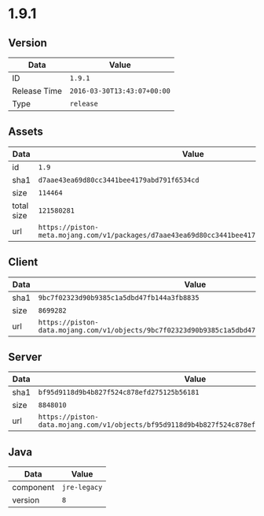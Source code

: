 # 1.9.1

## Version

|**Data**        | **Value**                 |
|----------------|-------------------------|
| ID   | ```1.9.1```   |
| Release Time   | ```2016-03-30T13:43:07+00:00```   |
| Type   | ```release```   |

## Assets

|**Data**        | **Value**                 |
|----------------|-------------------------|
| id   | ```1.9```   |
| sha1   | ```d7aae43ea69d80cc3441bee4179abd791f6534cd```   |
| size   | ```114464```   |
| total size  | ```121580281```  |
| url       | ```https://piston-meta.mojang.com/v1/packages/d7aae43ea69d80cc3441bee4179abd791f6534cd/1.9.json``` |

## Client

|**Data**        | **Value**                 |
|----------------|-------------------------|
| sha1   | ```9bc7f02323d90b9385c1a5dbd47fb144a3fb8835```   |
| size   | ```8699282```   |
| url       | ```https://piston-data.mojang.com/v1/objects/9bc7f02323d90b9385c1a5dbd47fb144a3fb8835/client.jar``` |

## Server

|**Data**        | **Value**                 |
|----------------|-------------------------|
| sha1   | ```bf95d9118d9b4b827f524c878efd275125b56181```   |
| size   | ```8848010```   |
| url       | ```https://piston-data.mojang.com/v1/objects/bf95d9118d9b4b827f524c878efd275125b56181/server.jar``` |

## Java

|**Data**        | **Value**                 |
|----------------|-------------------------|
| component   | ```jre-legacy```   |
| version   | ```8```   |